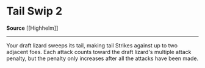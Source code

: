 ﻿---
actions: '[two-actions]'
cost: null
element: null
frequency: null
id: '2102'
name: Tail Swip
rarity: Common
requirement: null
school: null
source: '[[DATABASE/source/Highhelm|Highhelm]]'
trait: null
trigger: null
type: Action

---
# Tail Swip <span class="action-icon">2</span>

**Source** [[Highhelm]]

---
Your draft lizard sweeps its tail, making tail Strikes against up to two adjacent foes. Each attack counts toward the draft lizard's multiple attack penalty, but the penalty only increases after all the attacks have been made.